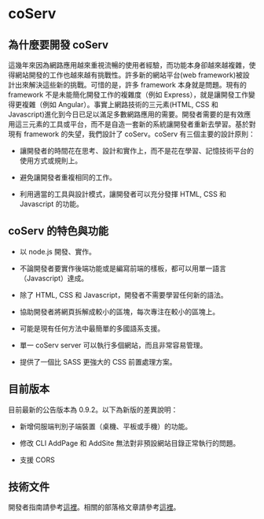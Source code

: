 # coServ
## 為什麼要開發 coServ

這幾年來因為網路應用越來重視流暢的使用者經驗，而功能本身卻越來越複雜，使得網站開發的工作也越來越有挑戰性。許多新的網站平台(web framework)被設計出來解決這些新的挑戰。可惜的是，許多 framework 本身就是問題。現有的 framework 不是未能簡化開發工作的複雜度（例如 Express），就是讓開發工作變得更複雜（例如 Angular）。事實上網路技術的三元素(HTML, CSS 和 Javascript)進化到今日已足以滿足多數網路應用的需要。開發者需要的是有效應用這三元素的工具或平台，而不是自造一套新的系統讓開發者重新去學習。基於對現有 framework 的失望，我們設計了 coServ。coServ 有三個主要的設計原則：

+ 讓開發者的時間花在思考、設計和實作上，而不是花在學習、記憶技術平台的使用方式或規則上。

+ 避免讓開發者重複相同的工作。

+ 利用適當的工具與設計模式，讓開發者可以充分發揮 HTML, CSS 和 Javascript 的功能。

##  coServ 的特色與功能

+ 以 node.js 開發、實作。

+ 不論開發者要實作後端功能或是編寫前端的樣板，都可以用單一語言（Javascript）達成。

+ 除了 HTML, CSS 和 Javascript，開發者不需要學習任何新的語法。

+ 協助開發者將網頁拆解成較小的區塊，每次專注在較小的區塊上。

+ 可能是現有任何方法中最簡單的多國語系支援。

+ 單一 coServ server 可以執行多個網站，而且非常容易管理。

+ 提供了一個比 SASS 更強大的 CSS 前置處理方案。


## 目前版本
目前最新的公告版本為 0.9.2。以下為新版的差異說明：

+ 新增伺服端判別子端裝置（桌機、平板或手機）的功能。

+ 修改 CLI AddPage 和 AddSite 無法對非預設網站目錄正常執行的問題。

+ 支援 CORS
    

## 技術文件
    
開發者指南請參考[這裡](http://www.coservjs.org/coserv/guide?_loc=zh)。相關的部落格文章請參考[這裡](http://www.coservjs.org/coserv/doc?_loc=zh)。
